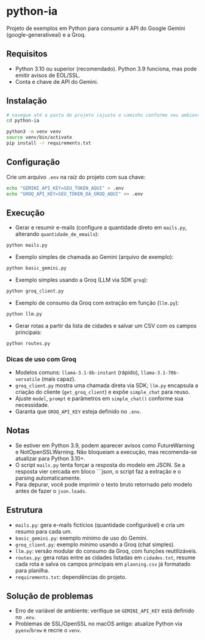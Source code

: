 # python-ia

Projeto de exemplos em Python para consumir a API do Google Gemini (google-generativeai) e a Groq.

## Requisitos
- Python 3.10 ou superior (recomendado). Python 3.9 funciona, mas pode emitir avisos de EOL/SSL.
- Conta e chave de API do Gemini.

## Instalação
```bash
# navegue até a pasta do projeto (ajuste o caminho conforme seu ambiente)
cd python-ia

python3 -m venv venv
source venv/bin/activate
pip install -r requirements.txt
```

## Configuração
Crie um arquivo `.env` na raiz do projeto com sua chave:
```bash
echo "GEMINI_API_KEY=SEU_TOKEN_AQUI" > .env
echo "GROQ_API_KEY=SEU_TOKEN_DA_GROQ_AQUI" >> .env
```

## Execução
- Gerar e resumir e-mails (configure a quantidade direto em `mails.py`, alterando `quantidade_de_emails`):
```bash
python mails.py
```

- Exemplo simples de chamada ao Gemini (arquivo de exemplo):
```bash
python basic_gemini.py
```

- Exemplo simples usando a Groq (LLM via SDK `groq`):
```bash
python groq_client.py
```

- Exemplo de consumo da Groq com extração em função (`llm.py`):
```bash
python llm.py
```

- Gerar rotas a partir da lista de cidades e salvar um CSV com os campos principais:
```bash
python routes.py
```

### Dicas de uso com Groq
- Modelos comuns: `llama-3.1-8b-instant` (rápido), `llama-3.1-70b-versatile` (mais capaz).
- `groq_client.py` mostra uma chamada direta via SDK; `llm.py` encapsula a criação do cliente (`get_groq_client`) e expõe `simple_chat` para reuso.
- Ajuste `model`, `prompt` e parâmetros em `simple_chat()` conforme sua necessidade.
- Garanta que `GROQ_API_KEY` esteja definido no `.env`.

## Notas
- Se estiver em Python 3.9, podem aparecer avisos como FutureWarning e NotOpenSSLWarning. Não bloqueiam a execução, mas recomenda-se atualizar para Python 3.10+.
- O script `mails.py` tenta forçar a resposta do modelo em JSON. Se a resposta vier cercada em bloco ```json, o script faz a extração e o parsing automaticamente.
- Para depurar, você pode imprimir o texto bruto retornado pelo modelo antes de fazer o `json.loads`.

## Estrutura
- `mails.py`: gera e-mails fictícios (quantidade configurável) e cria um resumo para cada um.
- `basic_gemini.py`: exemplo mínimo de uso do Gemini.
- `groq_client.py`: exemplo mínimo usando a Groq (chat simples).
- `llm.py`: versão modular do consumo da Groq, com funções reutilizáveis.
- `routes.py`: gera rotas entre as cidades listadas em `cidades.txt`, resume cada rota e salva os campos principais em `planning.csv` já formatado para planilha.
- `requirements.txt`: dependências do projeto.

## Solução de problemas
- Erro de variável de ambiente: verifique se `GEMINI_API_KEY` está definido no `.env`.
- Problemas de SSL/OpenSSL no macOS antigo: atualize Python via `pyenv`/`brew` e recrie o `venv`.
